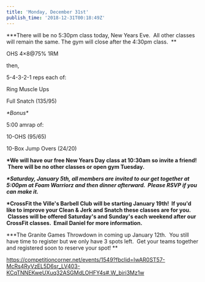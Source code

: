 ```yaml
---
title: 'Monday, December 31st'
publish_time: '2018-12-31T00:18:49Z'
---
```


**\*There will be no 5:30pm class today, New Years Eve.  All other
classes will remain the same. The gym will close after the 4:30pm class.
 **

OHS 4×8\@75% 1RM

then,

5-4-3-2-1 reps each of:

Ring Muscle Ups

Full Snatch (135/95)

*\*Bonus\**

5:00 amrap of:

10-OHS (95/65)

10-Box Jump Overs (24/20)

**\*We will have our free New Years Day class at 10:30am so invite a
friend!  There will be no other classes or open gym Tuesday.**

***\*Saturday, January 5th, all members are invited to our get together
at 5:00pm at Foam Warriorz and then dinner afterward.  Please RSVP if
you can make it.***

**\*CrossFit the Ville's Barbell Club will be starting January 19th!  If
you'd like to improve your Clean & Jerk and Snatch these classes are for
you.  Classes will be offered Saturday's and Sunday's each weekend after
our CrossFit classes.  Email Daniel for more information.**

**\*The Granite Games Throwdown in coming up January 12th.  You still
have time to register but we only have 3 spots left.  Get your teams
together and registered soon to reserve your spot! **

<https://competitioncorner.net/events/1549?fbclid=IwAR0ST57-McRs4RyVzEL5D6sr_LV403-KCqTNNEKweUXuq32ASGMdLOHFY4s#.W_biri3Mz1w>
